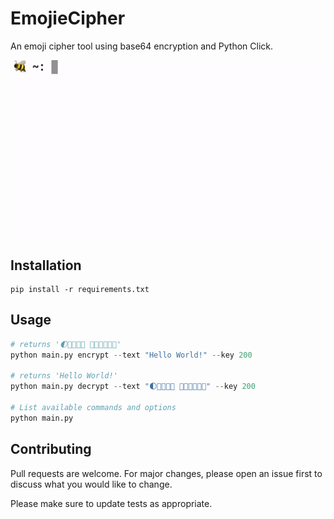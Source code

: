 # EmojieCipher
An emoji cipher tool using base64 encryption and Python Click.

<img alt="EmojieCipher in use" src="assets/video.gif"></img>

## Installation
```
pip install -r requirements.txt
```

## Usage

```python
# returns '🌓🎹🔁🍘📇 👸🌓👸😬👸🏁'
python main.py encrypt --text "Hello World!" --key 200

# returns 'Hello World!'
python main.py decrypt --text "🌓🎹🔁🍘📇 👸🌓👸😬👸🏁" --key 200

# List available commands and options
python main.py
```

## Contributing
Pull requests are welcome. For major changes, please open an issue first to discuss what you would like to change.

Please make sure to update tests as appropriate.